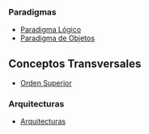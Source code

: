 ### Paradigmas

-   [Paradigma Lógico](paradigma-logico.html)
-   [Paradigma de Objetos](paradigma-de-objetos.html)

Conceptos Transversales
-----------------------

-   [Orden Superior](orden-superior.html)

### Arquitecturas

-   [Arquitecturas](arquitecturas.html)

